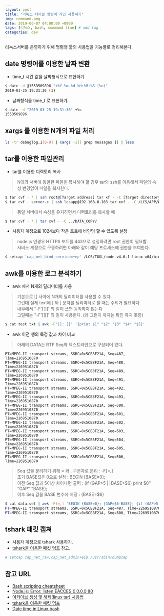 ```yaml
---
layout: post
title: "리눅스 터미널 명령어 라인 사용하기"
img: command.png
date: 2019-06-07 04:00:00 +0900
tags: [리눅스, bash, command line] # add tag
categories: dev
---
```


리눅스서버를 운영하기 위해 명령행 툴의 사용법을 기능별로 정리해본다. 


## date 명령어를 이용한 날짜 변환  

- time_t 시간 값을 날짜형식으로 표현하기   

```bash
$ date -d @1553509896 "+%Y-%m-%d %H:%M:%S (%u)"
2019-03-25 19:31:36 (1)
```

- 날짜형식을 time_t 로 표현하기.  

```bash
$ date -d "2019-03-25 19:31:36" +%s
1553509896
```
## xargs 를 이용한 N개의 파일 처리

```bash
ls -tr debuglog.1[0-9] | xargs -I{} grep messages {} | less 
```

## tar를 이용한 파일관리


- tar를 이용한 디렉토리 복사 

> N대의 서버에 동일한 파일을 복사해야 할 경우 tar와 ssh를 이용해서 파일의 속성 변경없이 파일을 복사한다.  

```bash
$ tar cvf - * | ssh root@[Target address] tar xf - -C [Target directory] 
$ tar cvf - server.c | ssh lcsapp@192.168.0.103 tar xvf - -C /LCS/APP/WEBAPP/public/packages
``` 

> 동일 서버에서 속성을 유지하면서 디렉토리를 복사할 때  

```bash
$ tar cvf - * | tar xvf - -C ../DATA_COPY/
```

- 사용자 계정으로 1024보다 작은 포트에 바인딩 할 수 있도록 설정 

> node.js 인경우 HTTPS 포트를 443으로 설정하려면 root 권한이 필요함.  
> 서비스 계정으로 구동하려면 아래와 같이 해당 프로세스에 권한을 부여한다.  

```bash
$ setcap 'cap_net_bind_service=+ep' /LCS/TOOL/node-v4.6.1-linux-x64/bin/node
```

## awk를 이용한 로그 분석하기 

- awk 에서 N개의 딜리미터를 사용  

> 기본으로 [] 사이에 N개의 딜리미터를 사용할 수 있다.  
> 그런데 실제 text에 [ 와 ] 문자를 딜리미터로 쓸 때는 주의가 필요하다.  
> 내부에서 "-F'[[]]' 와 같이 쓰면 동작하지 않는다  
> 그럴때는 "-F'[][]' 와 같이 사용한다. (왜 그런지 까지는 확인 하지 못함)  

```bash
$ cat test.txt | awk -F'[]:.[]' '{print $1" "$2" "$3" "$4" "$5}'
```

- awk 이전 행의 특정 값과 차이 비교

> 아래의 DATA는 RTP Seq의 텍스트라인으로 구성되어 있다.  

```
PT=MPEG-II transport streams, SSRC=0x5CE8F21A, Seq=487, Time=2269510870 
PT=MPEG-II transport streams, SSRC=0x5CE8F21A, Seq=488, Time=2269510870 
PT=MPEG-II transport streams, SSRC=0x5CE8F21A, Seq=489, Time=2269510870 
PT=MPEG-II transport streams, SSRC=0x5CE8F21A, Seq=491, Time=2269510870 
PT=MPEG-II transport streams, SSRC=0x5CE8F21A, Seq=492, Time=2269510870 
PT=MPEG-II transport streams, SSRC=0x5CE8F21A, Seq=493, Time=2269510870 
PT=MPEG-II transport streams, SSRC=0x5CE8F21A, Seq=500, Time=2269510870 
PT=MPEG-II transport streams, SSRC=0x5CE8F21A, Seq=501, Time=2269510870 
PT=MPEG-II transport streams, SSRC=0x5CE8F21A, Seq=502, Time=2269510870 
PT=MPEG-II transport streams, SSRC=0x5CE8F21A, Seq=503, Time=2269510870 
PT=MPEG-II transport streams, SSRC=0x5CE8F21A, Seq=504, Time=2269510870 
PT=MPEG-II transport streams, SSRC=0x5CE8F21A, Seq=505, Time=2269510870 
PT=MPEG-II transport streams, SSRC=0x5CE8F21A, Seq=506, Time=2269510870 
```

> Seq 값을 분리하기 위해 = 와 , 구분자로 분리 : -F[=,]  
> 초기 BASE값은 0으로 설정 : BEGIN {BASE=0};  
> 이전 Seq 값과 5이상 차이나면 출력 : {if (GAP>5 || BASE>$6) print $0" "GAP" "BASE};  
> 이후 Seq 값을 BASE 변수에 저장 : {BASE=$6}  

```bash
$ cat data.set | awk -F[=,] 'BEGIN {BASE=0}; {GAP=$6-BASE}; {if (GAP>5 || BASE>$6) print $0" "GAP" "BASE}; {BASE=$6}'  
PT=MPEG-II transport streams, SSRC=0x5CE8F21A, Seq=487, Time=2269510870  487 0	: 첫줄은 무시
PT=MPEG-II transport streams, SSRC=0x5CE8F21A, Seq=500, Time=2269510870  7 493
```

## tshark 패킷 캡쳐  

- 사용자 계정으로 tshark 사용하기. 
- [tshark을 이용한 패킷 덤프](https://butteryoon.github.io/dev/2019/05/19/pcketdump.html) 참고.  

```bash
# setcap cap_net_raw,cap_net_admin+eip /usr/sbin/dumpcap
```

##

## 참고 URL
- [Bash scripting cheatsheet](https://devhints.io/bash.html)
- [Node.js; Error: listen EACCES 0.0.0.0:80](https://geunhokhim.wordpress.com/2016/03/29/nodejs-error-listen-eacces-0-0-0-0-80/)
- [아카이브 생성 및 해제(linux tar) 사용법](https://jdm.kr/blog/14)
- [tshark을 이용한 패킷 덤프](https://butteryoon.github.io/dev/2019/05/19/pcketdump.html)
- [Date time in Linux bash](https://unix.stackexchange.com/questions/85982/date-time-in-linux-bash)


[Bash]: https://www.gnu.org/software/bash/
